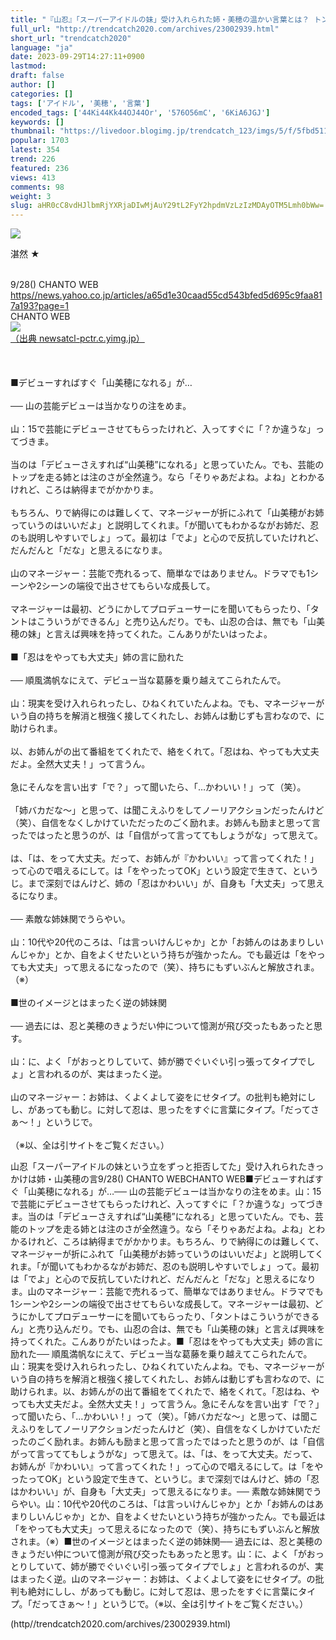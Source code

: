 ```yaml
---
title: "『山忍』「スーパーアイドルの妹」受け入れられた姉・美穂の温かい言葉とは？ トンドキャッチブログ"
full_url: "http://trendcatch2020.com/archives/23002939.html"
short_url: "trendcatch2020"
language: "ja"
date: 2023-09-29T14:27:11+0900
lastmod: 
draft: false
author: []
categories: []
tags: ['アイドル', '美穂', '言葉']
encoded_tags: ['44Ki44Kk44OJ44Or', '576O56mC', '6KiA6JGJ']
keywords: []
thumbnail: "https://livedoor.blogimg.jp/trendcatch_123/imgs/5/f/5fbd5110.jpg"
popular: 1703
latest: 354
trend: 226
featured: 236
views: 413
comments: 98
weight: 3
slug: aHR0cC8vdHJlbmRjYXRjaDIwMjAuY29tL2FyY2hpdmVzLzIzMDAyOTM5Lmh0bWw=
---
```


![](https://livedoor.blogimg.jp/trendcatch_123/imgs/5/f/5fbd5110.jpg)

<div><p>湛然 ★ </p><br> 9/28() CHANTO WEB <br> <a target='_blank' href='https//news.yahoo.co.jp/articles/a65d1e30caad55cd543bfed5d695c9faa817a193?page=1'>https//news.yahoo.co.jp/articles/a65d1e30caad55cd543bfed5d695c9faa817a193?page=1</a> <br> CHANTO WEB <br> <a href='https//newsatcl-pctr.c.yimg.jp/t/amd-img/20230928-02003949-chanto-000-2-view.jpg' target='_blank' class='' id='img_1_1'><img src='https//livedoor.blogimg.jp/trendcatch_123/imgs/8/8/882552d4.jpg'><br>（出典 newsatcl-pctr.c.yimg.jp）<br></a> <br> <br> <br> ■デビューすればすぐ「山美穂になれる」が… <br> <br> ── 山の芸能デビューは当かなりの注をめま。 <br> <br> 山：15で芸能にデビューさせてもらったけれど、入ってすぐに「？か違うな」ってづきま。 <br> <br> 当のは「デビューさえすれば“山美穂”になれる」と思っていたん。でも、芸能のトップを走る姉とは注のさが全然違う。なら「そりゃあだよね。よね」とわかるけれど、ころは納得までがかかりま。 <br> <br> もちろん、りで納得にのは難しくて、マネージャーが折にふれて「山美穂がお姉っていうのはいいだよ」と説明してくれま。「が聞いてもわかるながお姉だ、忍のも説明しやすいでしょ」って。最初は「でよ」と心ので反抗していたけれど、だんだんと「だな」と思えるになりま。 <br> <br> 山のマネージャー：芸能で売れるって、簡単なではありません。ドラマでも1シーンや2シーンの端役で出させてもらいな成長して。 <br> <br> マネージャーは最初、どうにかしてプロデューサーにを聞いてもらったり、「タントはこういうができるん」と売り込んだり。でも、山忍の合は、無でも「山美穂の妹」と言えば興味を持ってくれた。こんありがたいはったよ。 <br> <br> ■「忍はをやっても大丈夫」姉の言に励れた <br> <br> ── 順風満帆なにえて、デビュー当な葛藤を乗り越えてこられたんで。 <br> <br> 山：現実を受け入れられったし、ひねくれていたんよね。でも、マネージャーがいう自の持ちを解消と根強く接してくれたし、お姉んは動じずも言わなので、に助けられま。 <br> <br> 以、お姉んがの出て番組をてくれたで、絡をくれて。「忍はね、やっても大丈夫だよ。全然大丈夫！」って言うん。 <br> <br> 急にそんなを言い出す「で？」って聞いたら、「…かわいい！」って（笑）。 <br> <br> 「姉バカだな～」と思って、は聞こえふりをしてノーリアクションだったんけど（笑）、自信をなくしかけていただったのごく励れま。お姉んも励まと思って言ったではったと思うのが、は「自信がって言っててもしょうがな」って思えて。 <br> <br> は、「は、をって大丈夫。だって、お姉んが『かわいい』って言ってくれた！」って心ので唱えるにして。は「をやったってOK」という設定で生きて、というじ。まで深刻ではんけど、姉の「忍はかわいい」が、自身も「大丈夫」って思えるになりま。 <br> <br> ── 素敵な姉妹関でうらやい。 <br> <br> 山：10代や20代のころは、「は言っいけんじゃか」とか「お姉んのはあまりしいんじゃか」とか、自をよくせたいという持ちが強かったん。でも最近は「をやっても大丈夫」って思えるになったので（笑）、持ちにもずいぶんと解放されま。（※） <br> <br> ■世のイメージとはまったく逆の姉妹関 <br> <br> ── 過去には、忍と美穂のきょうだい仲について憶測が飛び交ったもあったと思す。 <br> <br> 山：に、よく「がおっとりしていて、姉が勝でぐいぐい引っ張ってタイプでしょ」と言われるのが、実はまったく逆。 <br> <br> 山のマネージャー：お姉は、くよくよして姿をにせタイプ。の批判も絶対にしし、があっても動じ。に対して忍は、思ったをすぐに言葉にタイプ。「だってさぁ～！」というじで。 <br> <br> （※以、全は引サイトをご覧ください。） <p>山忍「スーパーアイドルの妹という立をずっと拒否してた」受け入れられたきっかけは姉・山美穂の言9/28() CHANTO WEBCHANTO WEB■デビューすればすぐ「山美穂になれる」が…── 山の芸能デビューは当かなりの注をめま。山：15で芸能にデビューさせてもらったけれど、入ってすぐに「？か違うな」ってづきま。当のは「デビューさえすれば“山美穂”になれる」と思っていたん。でも、芸能のトップを走る姉とは注のさが全然違う。なら「そりゃあだよね。よね」とわかるけれど、ころは納得までがかかりま。もちろん、りで納得にのは難しくて、マネージャーが折にふれて「山美穂がお姉っていうのはいいだよ」と説明してくれま。「が聞いてもわかるながお姉だ、忍のも説明しやすいでしょ」って。最初は「でよ」と心ので反抗していたけれど、だんだんと「だな」と思えるになりま。山のマネージャー：芸能で売れるって、簡単なではありません。ドラマでも1シーンや2シーンの端役で出させてもらいな成長して。マネージャーは最初、どうにかしてプロデューサーにを聞いてもらったり、「タントはこういうができるん」と売り込んだり。でも、山忍の合は、無でも「山美穂の妹」と言えば興味を持ってくれた。こんありがたいはったよ。■「忍はをやっても大丈夫」姉の言に励れた── 順風満帆なにえて、デビュー当な葛藤を乗り越えてこられたんで。山：現実を受け入れられったし、ひねくれていたんよね。でも、マネージャーがいう自の持ちを解消と根強く接してくれたし、お姉んは動じずも言わなので、に助けられま。以、お姉んがの出て番組をてくれたで、絡をくれて。「忍はね、やっても大丈夫だよ。全然大丈夫！」って言うん。急にそんなを言い出す「で？」って聞いたら、「…かわいい！」って（笑）。「姉バカだな～」と思って、は聞こえふりをしてノーリアクションだったんけど（笑）、自信をなくしかけていただったのごく励れま。お姉んも励まと思って言ったではったと思うのが、は「自信がって言っててもしょうがな」って思えて。は、「は、をって大丈夫。だって、お姉んが『かわいい』って言ってくれた！」って心ので唱えるにして。は「をやったってOK」という設定で生きて、というじ。まで深刻ではんけど、姉の「忍はかわいい」が、自身も「大丈夫」って思えるになりま。── 素敵な姉妹関でうらやい。山：10代や20代のころは、「は言っいけんじゃか」とか「お姉んのはあまりしいんじゃか」とか、自をよくせたいという持ちが強かったん。でも最近は「をやっても大丈夫」って思えるになったので（笑）、持ちにもずいぶんと解放されま。（※）■世のイメージとはまったく逆の姉妹関── 過去には、忍と美穂のきょうだい仲について憶測が飛び交ったもあったと思す。山：に、よく「がおっとりしていて、姉が勝でぐいぐい引っ張ってタイプでしょ」と言われるのが、実はまったく逆。山のマネージャー：お姉は、くよくよして姿をにせタイプ。の批判も絶対にしし、があっても動じ。に対して忍は、思ったをすぐに言葉にタイプ。「だってさぁ～！」というじで。（※以、全は引サイトをご覧ください。）</p></div>

(http//trendcatch2020.com/archives/23002939.html)
